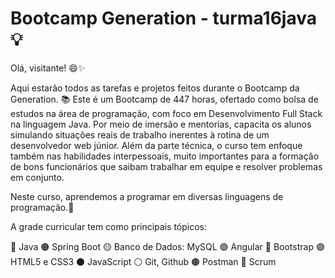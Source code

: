 # Bootcamp Generation - turma16java 💡

Olá, visitante! 😄✨

Aqui estarão todos as tarefas e projetos feitos durante o Bootcamp da Generation. 📚 Este é um Bootcamp de 447 horas, ofertado como bolsa de estudos na área de programação, com foco em Desenvolvimento Full Stack na linguagem Java. Por meio de imersão e mentorias, capacita os alunos simulando situações reais de trabalho inerentes à rotina de um desenvolvedor web júnior. Além da parte técnica, o curso tem enfoque também nas habilidades interpessoais, muito importantes para a formação de bons funcionários que saibam trabalhar em equipe e resolver problemas em conjunto.

Neste curso, aprendemos a programar em diversas linguagens de programação.📖

A grade curricular tem como principais tópicos:

🔴 Java
🟠 Spring Boot
🟡 Banco de Dados: MySQL
🟢 Angular
🔵 Bootstrap
🟣 HTML5 e CSS3
⚫️ JavaScript
⚪️ Git, Github
🟤 Postman
🔘 Scrum
